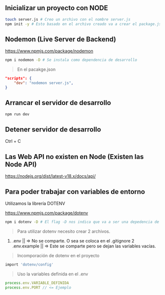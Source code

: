 ## Inicializar un proyecto con NODE

```sh
touch server.js # Creo un archivo con el nombre server.js
npm init -y # Esto basado en el archivo creado va a crear el package.json
```

## Nodemon (Live Server de Backend)

<https://www.npmjs.com/package/nodemon>

```sh
npm i nodemon -D # Se instala como dependencia de desarrollo
```

> En el pacakge.json

```json
"scripts": {
    "dev": "nodemon server.js",
}
```

## Arrancar el servidor de desarrollo

```sh
npm run dev
```

## Detener servidor de desarrollo

Ctrl + C

## Las Web API no existen en Node (Existen las Node API)

<https://nodejs.org/dist/latest-v18.x/docs/api/>

## Para poder trabajar con variables de entorno
Utilizamos la librería DOTENV

<https://www.npmjs.com/package/dotenv>

```sh
npm i dotenv -D # El flag -D nos indica que va a ser una depedencia de desarrollo
```

> Para utilizar dotenv necesito crear 2 archivos.

1. .env || => No se comparte. O sea se coloca en el .gitignore
2  .env.example || => Este se comparte pero se dejan las variables vacías.

> Incomporación de dotenv en el proyecto

```sh
import 'dotenv/config'
```
> Uso la variables definida en el .env

```js
process.env.VARIABLE_DEFINIDA
process.env.PORT // <= Ejemplo
```